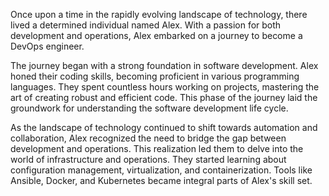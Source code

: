 Once upon a time in the rapidly evolving landscape of technology, there lived a determined individual named Alex. With a passion for both development and operations, Alex embarked on a journey to become a DevOps engineer.

The journey began with a strong foundation in software development. Alex honed their coding skills, becoming proficient in various programming languages. They spent countless hours working on projects, mastering the art of creating robust and efficient code. This phase of the journey laid the groundwork for understanding the software development life cycle.

As the landscape of technology continued to shift towards automation and collaboration, Alex recognized the need to bridge the gap between development and operations. This realization led them to delve into the world of infrastructure and operations. They started learning about configuration management, virtualization, and containerization. Tools like Ansible, Docker, and Kubernetes became integral parts of Alex's skill set.
